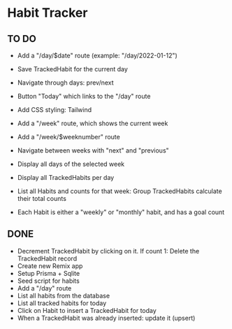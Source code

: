 # Habit Tracker

## TO DO

- Add a "/day/$date" route (example: "/day/2022-01-12")

- Save TrackedHabit for the current day

- Navigate through days: prev/next

- Button "Today" which links to the "/day" route

- Add CSS styling: Tailwind

- Add a "/week" route, which shows the current week

- Add a "/week/$weeknumber" route

- Navigate between weeks with "next" and "previous"

- Display all days of the selected week

- Display all TrackedHabits per day

- List all Habits and counts for that week: Group TrackedHabits calculate their total counts

- Each Habit is either a "weekly" or "monthly" habit, and has a goal count

## DONE

- Decrement TrackedHabit by clicking on it. If count 1: Delete the TrackedHabit record
- Create new Remix app
- Setup Prisma + Sqlite
- Seed script for habits
- Add a "/day" route
- List all habits from the database
- List all tracked habits for today
- Click on Habit to insert a TrackedHabit for today
- When a TrackedHabit was already inserted: update it (upsert)
